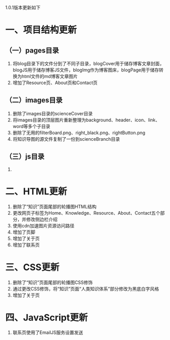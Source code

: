 1.0.1版本更新如下

# 一、项目结构更新

## （一）pages目录

1. 将blog目录下的文件分到了不同子目录，blogCover用于储存博客文章封面，blogJS用于储存博客JS文件，blogImg作为博客图床，blogPage用于储存转换为html文件的md博客文章图片
2. 增加了Resource页、About页和Contact页

## （二）images目录

1. 删除了images目录的scienceCover目录
2. 将images目录的顶层图片重新整理为background、header、icon、link、word等多个子目录
3. 删除了无用的filterBoard.png、right_black.png、rightButton.png
4. 将知识导图的源文件复制了一份到scienceBranch目录

## （三）js目录

1.

# 二、HTML更新

1. 删除了“知识”页面尾部的轮播图HTML结构
2. 更改网页子标签为Home、Knowledge、Resource、About、Contact五个部分，并修改侧边栏介绍
3. 使用cdn加速图片资源访问路径
4. 增加了页脚
5. 增加了关于页
6. 增加了联系页

# 三、CSS更新

1. 删除了“知识”页面尾部的轮播图CSS修饰
2. 通过更改CSS修饰，将“知识”页面“人类知识体系”部分修改为黑底白字风格
3. 增加了关于页

# 四、JavaScript更新

1. 联系页使用了EmailJS服务设置发送